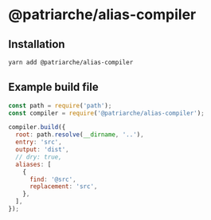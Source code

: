 # @patriarche/alias-compiler

## Installation

```bash
yarn add @patriarche/alias-compiler
```

## Example build file

```javascript
const path = require('path');
const compiler = require('@patriarche/alias-compiler');

compiler.build({
  root: path.resolve(__dirname, '..'),
  entry: 'src',
  output: 'dist',
  // dry: true,
  aliases: [
    {
      find: '@src',
      replacement: 'src',
    },
  ],
});

```